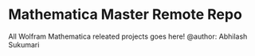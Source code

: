 # Mathematica Master Remote Repo
All Wolfram Mathematica releated projects goes here!
@author: Abhilash Sukumari
